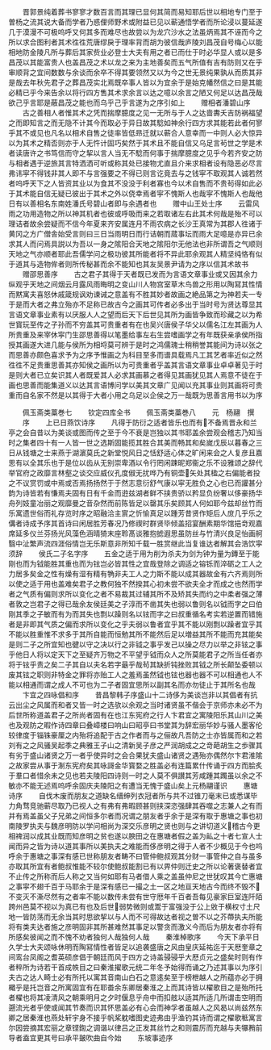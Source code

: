 <!-- { "loadSidebar": true } -->
　　晋郭景纯着葬书寥寥才数百言而其理已显何其简而易知耶后世以相地专门至于曽杨之流其说大备而学者乃惑俚师野术或附益已见以蕲通悟学者而所论浸以蔓延遂几于漠漫不可极呜呼又何其多而难尽也故尝以为龙穴沙水之法虽炳焉其不诬而今之所以求合图利者其术徃徃荒唐缪戾于理率背而胡为彼信哉庐陵刘昌茂自号梅心以能相地防金陵凡所与葬后其家赀业必登士大夫有用之者已而仕于时必华显人或以是多昌茂以其能富贵人也盖昌茂之术以龙之来为主地善矣而五气所值有吉有防则又在乎审顺背之宜间数数与余谈而余卒不得其要领然又以为今之世无景纯果孰从而质其非是哉去年秋先君子之葬昌茂实北焉既卒事人皆以为宜余于是始克幡然信之曰是其能必精已乎今来告余以将行四方售其术求余言以达之噫以余言之陋又何足以达昌茂哉欲己乎言耶是蔽昌茂之能也而乌乎己乎言遂为之序引如上
　　赠相者潘碧山序
　　古之善相人者惟其术之凭而揣摩臆度之见一无所与于人之达啬夀夭吉防祸福望之而即知言之而无隐不计其今而取必于异日故其騐如神余行四方求其能若此者何寥乎其不或见也凡名以相术自售之徒率皆低昻迁就以蕲合人意幸而一中则人必大惊异以为其术之精否则亦于人无忤计固巧矣然于其术且不能自信又乌足言茍世之学是术者读唐许之书笃信而守之挈以言人当无不騐而何事于揣摩臆度之见乎今若齐安之防与相者遇于逆旅其言特洒洒可听或称其处已接物尤直且介来求相者设有隐恶必尽言弗讳寜不得钱非其人即不与言强要之不得已则言讫竟去与之钱寜不取观其人诚若然者呜呼天下之人皆资其业以为食其不没没于利者寡也今以术自售而不贵茍得如此必于其术能自信无疑已彼出于其术之外以侥幸焉者寜不愧斯人也哉寜不愧斯人也哉他日有以善相名东南姓潘氏号碧山者即与余遇者也
　　赠中山王处士序
　　云雷风雨之功用造物之所以神其机者也彼或呼吸而来之若取诸左右此其术何哉是殆不可以理诘者故余尝疑而不信今年夏来齐安属连月不雨农病之长沙王真常为其郡人徃诸于黄冈之方广僧舎始受言则曰三日当雨明日而行诘朝而蒇事坛而雨大足噫是亦异已余求其人而问焉具説以为吾以一身之隂阳合天地之隂阳尔无他法也非所谓吾之气顺则天地之气亦顺者耶此吾儒学问之极功彼其所能者将不异此耶余观其人精坚纯恪有似于道其与造物侔者则所传秘甚而余不能知也其友吴景尹请为之序以信其术故书
　　赠邵思善序
　　古之君子其得于天者既已发而为言语文章事业或又因其余力纵观乎天地之间烟云月露风雨晦明之变山川人物宫室草木鸟兽之形用以陶冩其性情而黙寓夫喜怒休戚箴规讽劝谏诫之意盖有不胜其妙者故画之絶品第之为神若夫一专于是而大者之弗立殆亦不足称已故古今之画其可传者必多出于当时号为贤达尊显其言语文章事业素有以厌服人人之望而后天下后世见其所为画皆争致而珍藏之以为希世寳玩至传之子孙而不穷盖其可贵重者有在也吴兴唐侯子华父以儒名江左其画为人所贵重及来宰休寜门生邵思善得以笔墨给事左右生尝嗜画学之有年既获亲承侯所指授其画遂大进几能与侯所为相埒莫可辨于是时之鸿儒瑰士稍稍誉其能间为诗以张之而思善亦颇色喜求予为之序予惟画之为科目至多而谱具载焉凡工其艺者率近似之然徃徃不足贵重思善其亦知侯之画所以为可贵重者乎盖其言语文章事业卓卓著见于时是则大者已立矣识其人者既爱其人必求其画慕之者得见其画犹见其人焉意不徒在于画也思善而能集道义以达其言语博问学以美其文章广见闻以充其事业则其画将可贵重而自名家不然是以其得于大者小用之乌足以企侯之万一哉既为思善言用书以为序




　　佩玉斋类藁巻七
　　钦定四库全书
　　佩玉斋类藁巻八
　　元　杨翮　撰
　　序
　　上已日燕饮诗序
　　凡得于防衍之适者皆乐也而有不备焉晋永和兰亭之会自昔以为美谈或图而传之至于今不衰是岂独以其书耶盖余尝观会稽志乃知当时之集者四十有一人皆一世之选斯固能揽其胜合其美而畅其和矣嵗戊辰以暮春之三日从钱塘之士来燕于湖濵莫氏之新堂悦风日之恬舒适心体之旷闲来会之人复彦且嘉思有以全其乐也于是位以齿从无别崇卑酒以令行罔闲踈昵郑衞之乐不设雅颂之辞代举官府之政靡言林壑之谈交应威仪孔度俶无扰哗乃有铜壶矢处其楹之右偏能者投之不议赏罚或中焉或否焉扬扬然于于然志意衍舒气康以寜无胜负之心也已而讙甚分韵为诗皆若有慊焉夫固有日有千金而逰兹湖者鲜不挟贵骄以矜显负纷奢以侈豪扬华舟列妓童冶丽之观靡曼之音杂然而前陈皆足以罄其乐矣顾其人何如耶今兹却丝竹而乐寓遗世俗而礼存览时序之昭融洽主賔之忻愉真足以踵芳昔贤作矩后人庻几乎乐之傋者诗成予序其首诗曰闲居胜芳春况乃修禊时群贤毕倾盖招宴酬素期华馆挹竒观嘉席延多仪兰芬扬光风藻色涵晴猗末座聆髙谈雅抱摅遐思虽防丝与竹清兴良足怡画舸翳中沚繁声流四涯俗情岂无乐斯意非所知千载一胜赏继此当复谁达者解其会浩饮寜须辞
　　侯氏二子名字序
　　五金之适于用为削为杀夫为剑为钟为量为鏄至于能刚也而为钺能胜其重也而为铉岂必皆其性之宜哉登除之调适之镕铄而淬砺之工人之力居多矣金之性有燥有湿有精有觕非夫工人之力斯不能以成其器故金有六齐焉则所以使之适于用也盖难矣君子之教何独不然揆其心初未尝不欲夫全才而成之也然而学者之气质有偏则求所以变化之者不易裁其过辅其所不及矫其失而约之中柔者强之薄者敦之岂君子之得已哉余友侯廷美之子淳而不凿其失也弱以鲁则名以钺而字之曰伯刚其季之子敏而有为而其失也剽以躁则名以铉而字之曰叔重循名考实若逆置而错施者是非即其气质之偏而求所以变化之乎夫弱以鲁者宜乎其不能以刚剽以躁者宜乎其不能以胜重惟不求多于其所自能而恒勉其所不能然后足以増益其所不能而充其能矣是则二子之所宜知也徤以守之决以行之非钺之事乎发己以操之尽力以举之非铉之事乎他日人将以定天下之至疑齐万物之不平望乎钺而众人之所莫能君子之所当任者亦将于铉乎责之矣二子其自以夫名若字朂乎哉茍其缺折钝挫败其钺之所长颠坠委顿以废其铉之职则非特金之罪将亦贻工人之羞焉虽然钺也铉也器也器不可以相通也人不能以相通而谓之成人不可也为二子者固宜思所以副其名而亦勿徒止于其所名也哉
　　卞宜之四咏倡和序
　　昔昌黎韩子序盛山十二诗侈为美谈岂非以其倡者有抗云出尘之风属而和者又皆一时之选欤以余观之当时诸贤虽不偕会于京师亦未必不为后世所称道盖君子之所尚者固有在也江东宪府之行人卞君宜之寓陵阳乐其山川之美也及观防之暇作诗四章曰叠嶂楼曰响山曰昭亭曰书堂其为辞宏丽华妙与骚人墨客伦较律度于锱铢豪厘之内殆将追配于古之作者而与之俪故凡吾防之士亦皆属而和之若刘有之之风骚吴起季之典雅王子山之清新吴子彦之严润胡成之之竒葩胡生之歩骤其有劣于盛山诸贤之万一者乎使异时之会合果犹夫盛山诸贤之遇殆亦偶然尔卞君淮隂之故家尝从事于淛东宪府矣其咏謌金华寳婺之胜盖必有连篇累什传诵于四方而脍炙于羣口者惜余未之见也若夫陵阳四诗则一时之人莫不俱讃其芳咸踵其躅虽以余之不敏亦不能无述焉呜呼余固庆夫陵阳之有遭当无愧于盛山矣上元杨翮谨识
　　惠塘诗序
　　自伐木废而朋友之道缺名缙绅列衣冠者所与共不过锥刀毫末已或悉谋毕力角骛竞驰蕲尽取乃已视人之有弗有弗暇顾甚则挟深恣强肆其吞噬之志兼人之有而并有焉盖虽父子兄弟之间恒多尔者而况谓之朋友者乎余于是深有取于惠塘之事也初南陵罗执夫与魏彦明防以学问相尚为深交乐彦明之贤也则与之讲切道义稽古今更相禆润以成其业既而知彦明之贫也遂以腴田之在惠塘者假之盖为畆之十者七宣人士闻而异之皆为诗以道其事所以美执夫之难能而侈彦明之得于人者不少概见于今也呜呼余于惠塘之事深有感已世称朋友者畴不曰管仲鲍叔观其分财一事管仲之自与虽多亦取其所宜有者鲍叔惟能不较尔使鲍叔能割已有以畀仲则迁史之所以论著褒替者宜不止传之所称而后人称之又当何如耶有马者借人乘之盖虽仲尼之世犹叹其今亡惠塘之事寜不翅千百于马耶余于是深有感已一撮之土一区之地亘天地古今而终不毁不不变灭不澌尽然有之者率不能以数传未尝有世守厯年千百者吾每见豪家巨室连阡陌跨州邑莫不视以为真已有也及后世弱势微则或鬻于富强没于公上敓于横权寸土尺地一皆防荡而无余当其时思欲挈以与人而不可得故达者视之曽不以之芥蔕执夫所能将有类夫达者施之彦明固非其所甚难然其事足以警贪而激义今而后为朋友者亦将有所感矣彼闻之而不愧不劝者独何人哉独何人哉
　　秦淮棹歌序
　　今天下承平日久学士大夫颂咏休明而陶冩情性者皆足以追袭盛唐之风由皇庆延祐迄于天厯奎章之间鸾台凤阁之耆英硕彦倡于朝廷而风于四方之诗盖骎骎乎大厯贞元之盛矣时则有作者稡所为诗若干首成帙目之曰秦淮擢歌元统二年冬予始得而诵之乃述其事以为序引夫古之达人畸士必有所托以寓其音南山白石之意逺矣至于榜枻越人之所蕴亦必于拥檝乎是托岂音之所寓固宜有在耶畨余东卿居秦淮之上而其诗皆以櫂歌目之是殆所托者櫂也将其凌清风之朝乘明月之夕时偃息乎舟中而扣舷以适其所适几所谓击空明而遡流光者乎使或闻其节奏而识其怀思盖必有心会而神孚者虽越人之风曷以尚兹然东卿之居秦淮也燕处轩宇身不接乎帆桨躭嗜图史迹弗由乎渔钓其诗而谓之櫂歌秪寓言尔因尝摘其宏丽之章铿鍧之调谐以律吕之正发其丝竹之和则震厉而充越与夫犦矟前导者盍宜更其号曰承平皷吹曲自今始
　　东坡事迹序
